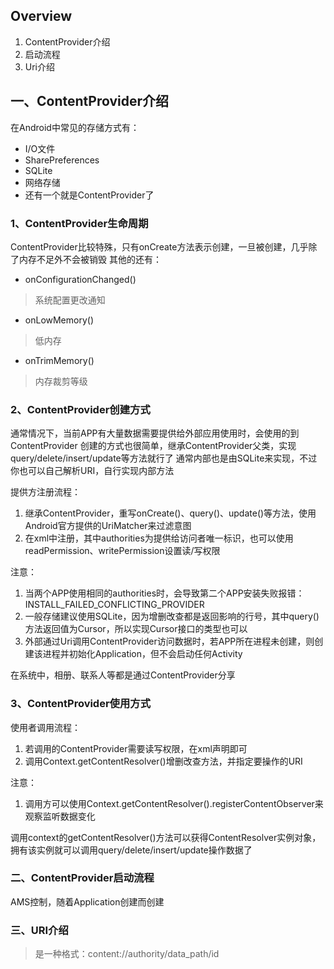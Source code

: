 ## Overview
1. ContentProvider介绍
2. 启动流程
3. Uri介绍

## 一、ContentProvider介绍

在Android中常见的存储方式有：
- I/O文件
- SharePreferences
- SQLite
- 网络存储
- 还有一个就是ContentProvider了

### 1、ContentProvider生命周期

ContentProvider比较特殊，只有onCreate方法表示创建，一旦被创建，几乎除了内存不足外不会被销毁
其他的还有：
- onConfigurationChanged()
> 系统配置更改通知
- onLowMemory()
> 低内存
- onTrimMemory()
> 内存裁剪等级

### 2、ContentProvider创建方式

通常情况下，当前APP有大量数据需要提供给外部应用使用时，会使用的到ContentProvider
创建的方式也很简单，继承ContentProvider父类，实现query/delete/insert/update等方法就行了
通常内部也是由SQLite来实现，不过你也可以自己解析URI，自行实现内部方法

提供方注册流程：
1. 继承ContentProvider，重写onCreate()、query()、update()等方法，使用Android官方提供的UriMatcher来过滤意图
2. 在xml中注册，其中authorities为提供给访问者唯一标识，也可以使用readPermission、writePermission设置读/写权限

注意：

1. 当两个APP使用相同的authorities时，会导致第二个APP安装失败报错：INSTALL_FAILED_CONFLICTING_PROVIDER
2. 一般存储建议使用SQLite，因为增删改查都是返回影响的行号，其中query()方法返回值为Cursor，所以实现Cursor接口的类型也可以
3. 外部通过Uri调用ContentProvider访问数据时，若APP所在进程未创建，则创建该进程并初始化Application，但不会启动任何Activity

在系统中，相册、联系人等都是通过ContentProvider分享

### 3、ContentProvider使用方式

使用者调用流程：
1. 若调用的ContentProvider需要读写权限，在xml声明即可
2. 调用Context.getContentResolver()增删改查方法，并指定要操作的URI

注意：
1. 调用方可以使用Context.getContentResolver().registerContentObserver来观察监听数据变化

调用context的getContentResolver()方法可以获得ContentResolver实例对象，拥有该实例就可以调用query/delete/insert/update操作数据了

### 二、ContentProvider启动流程

AMS控制，随着Application创建而创建

### 三、URI介绍

> 是一种格式：content://authority/data_path/id


